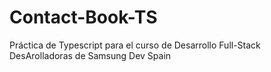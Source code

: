 # Contact-Book-TS
 Práctica de Typescript para el curso de Desarrollo Full-Stack DesArolladoras de Samsung Dev Spain

